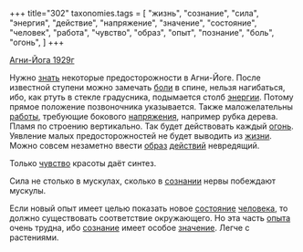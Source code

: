 +++
title="302"
taxonomies.tags = [
 "жизнь",
 "сознание",
 "сила",
 "энергия",
 "действие",
 "напряжение",
 "значение",
 "состояние",
 "человек",
 "работа",
 "чувство",
 "образ",
 "опыт",
 "познание",
 "боль",
 "огонь",
]
+++

[Агни-Йога 1929г](/agni/1929)

Нужно [знать](/tags/познание) некоторые предосторожности в Агни-Йоге. После известной ступени можно замечать [боли](/tags/боль) в спине, нельзя нагибаться, ибо, как ртуть в стекле градусника, подымается столб [энергии](/tags/энергия). Потому прямое положение позвоночника указывается. Также маложелательны [работы](/tags/работа), требующие бокового [напряжения](/tags/напряжение), например рубка дерева. Пламя по строению вертикально. Так будет действовать каждый [огонь](/tags/огонь). Уявление малых предосторожностей не будет выводить из [жизни](/tags/жизнь). Можно совсем незаметно ввести [образ](/tags/образ) [действий](/tags/действие) невредящий.   

Только [чувство](/tags/чувство) красоты даёт синтез.   

Сила не столько в мускулах, сколько в [сознании](/tags/жизнь) нервы побеждают мускулы.   

Если новый опыт имеет целью показать новое [состояние](/tags/состояние) [человека](/tags/человек), то должно существовать соответствие окружающего. Но эта часть [опыта](/tags/опыт) очень трудна, ибо [сознание](/tags/сознание) имеет особое [значение](/tags/значение). Легче с растениями.